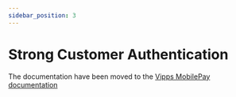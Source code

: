 ```yaml
---
sidebar_position: 3
---
```


# Strong Customer Authentication
The documentation have been moved to the [Vipps MobilePay documentation](https://developer.vippsmobilepay.com/docs/APIs/psp-mp-api/mp-psp-api-api/#strong-customer-authentication)
